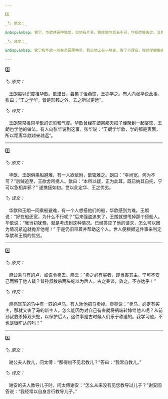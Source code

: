 ```yaml
---

1️⃣

_🏷️ 原文：_

&nbsp;&nbsp; 管宁、华歆共园中锄菜，见地有片金，管挥锄与瓦石不异，华捉而掷去之。又尝同席读书，有乘轩冕过门者，宁读如故，歆废书出看。宁割席分坐曰：”子非吾友也”。

_🏷️ 译文：_

&nbsp;&nbsp; 管宁和华歆一同在菜园里种菜，看见地上有一块金，管宁不理会，继续举锄锄去，跟锄掉瓦块石头一样，华歆则把金捡起来再扔出去。还有一次，两人同坐在一张坐席上读书，有达官贵人坐车从门口经过，管宁照旧读书，华歆却放下书本跑出去看。管宁就割裂坐席说道：“你不是我的朋友”。

---
```


2️⃣

_🏷️ 原文：_

&nbsp;&nbsp; 王朗每以识度推华歆。歆蜡日，尝集子侄燕饮，王亦学之。有人向张华说此事，张曰：“王之学华，皆是形骸之外，去之所以更远”。

_🏷️ 译文：_

&nbsp;&nbsp; 王朗常常推崇华歆的识见和气度。华歆曾经在蜡祭那天把子侄聚到一起宴饮，王朗也学他的做法。有人向张华说到这事，张华说：“王朗学华歆，学的都是表面，所以距离华歆越来越远”。

---

3️⃣

_🏷️ 原文：_

&nbsp;&nbsp; 华歆、王朗俱乘船避难，有一人欲依附，歆辄难之。朗曰：“幸尚宽，何为不可？”后贼追至，王欲舍所携人。歆曰：“本所以疑，正为此耳。既已纳其自托，宁可以急相弃邪？” 遂携拯如初。世以此定华、王之优劣。

_🏷️ 译文：_

&nbsp;&nbsp; 华歆和王朗一同乘船避难，有一个人想搭他们的船，华歆感到为难。王朗说：“好在船还宽，为什么不行呢？”后来强盗追来了，王朗就想甩掉那个搭船人。华歆说：“我当初犹豫，就是考虑到这种情况。已经答应了他的请求，怎么可以因为情况紧迫就抛弃他呢！” 于是仍旧带着并帮助这个人。世人便根据这件事来判定华歆和王朗的优劣。

---

4️⃣

_🏷️ 原文：_

&nbsp;&nbsp; 庾公乘马有的卢，或语令卖去。庾云：“卖之必有买者，即当害其主。宁可不安己而移于他人哉？昔孙叔敖杀两头蛇以为后人，古之美谈，效之，不亦达乎！”

_🏷️ 译文：_

&nbsp;&nbsp; 庾亮驾车的马中有一匹的卢马，有人劝他把马卖掉。庾亮说：“卖马，必定有买主，那就又害了马的新主人，怎么能因为对自己有害就将祸端转嫁给他人呢？从前孙叔敖杀掉双头蛇，以保护后人，这件事是古时候人们乐于称道的。我学习他，不也是很旷达的吗！”

---

5️⃣

_🏷️ 原文：_

&nbsp;&nbsp; 谢公夫人教儿，问太傅：“那得初不见君教儿？”答曰：“我常自教儿。”

_🏷️ 译文：_

&nbsp;&nbsp; 谢安的夫人教导儿子时，问太傅谢安：“怎么从来没有见您教导过儿子？”谢安回答说：“我经常以自身言行教导儿子。”
